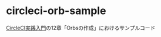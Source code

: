 # circleci-orb-sample
[CircleCI実践入門](https://gihyo.jp/book/2020/978-4-297-11411-4)の12章「Orbsの作成」におけるサンプルコード